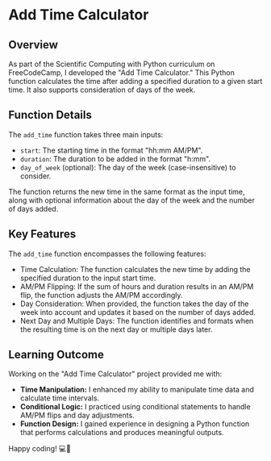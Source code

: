 # Add Time Calculator

## Overview

As part of the Scientific Computing with Python curriculum on FreeCodeCamp, I developed the "Add Time Calculator." This Python function calculates the time after adding a specified duration to a given start time. It also supports consideration of days of the week.

## Function Details

The `add_time` function takes three main inputs:
- `start`: The starting time in the format "hh:mm AM/PM".
- `duration`: The duration to be added in the format "h:mm".
- `day_of_week` (optional): The day of the week (case-insensitive) to consider.

The function returns the new time in the same format as the input time, along with optional information about the day of the week and the number of days added.

## Key Features

The `add_time` function encompasses the following features:
- Time Calculation: The function calculates the new time by adding the specified duration to the input start time.
- AM/PM Flipping: If the sum of hours and duration results in an AM/PM flip, the function adjusts the AM/PM accordingly.
- Day Consideration: When provided, the function takes the day of the week into account and updates it based on the number of days added.
- Next Day and Multiple Days: The function identifies and formats when the resulting time is on the next day or multiple days later.

## Learning Outcome

Working on the "Add Time Calculator" project provided me with:
- **Time Manipulation:** I enhanced my ability to manipulate time data and calculate time intervals.
- **Conditional Logic:** I practiced using conditional statements to handle AM/PM flips and day adjustments.
- **Function Design:** I gained experience in designing a Python function that performs calculations and produces meaningful outputs.


Happy coding! 💻🚀
